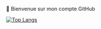👋 Bienvenue sur mon compte GitHub

[![Top Langs](https://github-readme-stats.vercel.app/api/top-langs/?username=Tazzus&layout=compact&theme=vision-friendly-dark)](https://github.com/anuraghazra/github-readme-stats)
